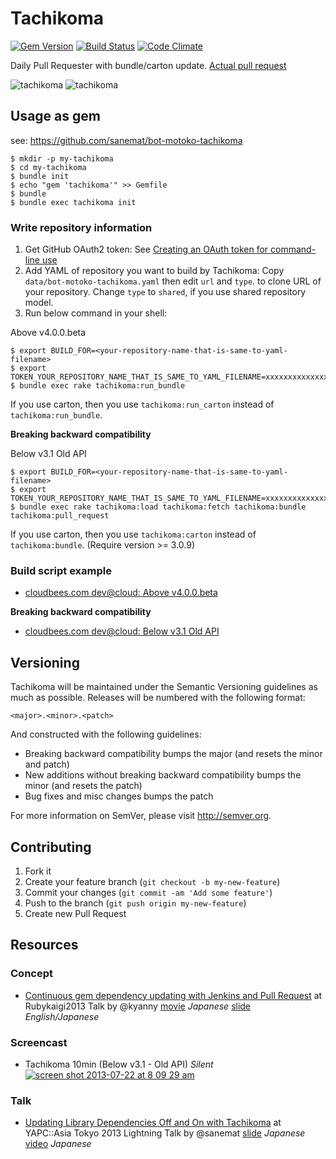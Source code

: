 # Tachikoma

[![Gem Version](https://badge.fury.io/rb/tachikoma.png)](http://badge.fury.io/rb/tachikoma)
[![Build Status](https://api.travis-ci.org/sanemat/tachikoma.png?branch=master)](https://travis-ci.org/sanemat/tachikoma)
[![Code Climate](https://codeclimate.com/github/sanemat/tachikoma.png)](https://codeclimate.com/github/sanemat/tachikoma)

Daily Pull Requester with bundle/carton update. [Actual pull request](https://github.com/mrtaddy/fenix-knight/pull/25)

![tachikoma](https://gist.github.com/sanemat/6605029/raw/ztachikoma-demo5.gif 'tachikoma')
![tachikoma](https://gist.github.com/sanemat/6605029/raw/ztachikoma-demo6.gif 'tachikoma')

## Usage as gem

see: https://github.com/sanemat/bot-motoko-tachikoma

```
$ mkdir -p my-tachikoma
$ cd my-tachikoma
$ bundle init
$ echo "gem 'tachikoma'" >> Gemfile
$ bundle
$ bundle exec tachikoma init
```
### Write repository information

1. Get GitHub OAuth2 token: See [Creating an OAuth token for command-line use](https://help.github.com/articles/creating-an-oauth-token-for-command-line-use)
2. Add YAML of repository you want to build by Tachikoma: Copy `data/bot-motoko-tachikoma.yaml` then edit `url` and `type`. to clone URL of your repository. Change `type` to `shared`, if you use shared repository model.
3. Run below command in your shell:

Above v4.0.0.beta

```
$ export BUILD_FOR=<your-repository-name-that-is-same-to-yaml-filename>
$ export TOKEN_YOUR_REPOSITORY_NAME_THAT_IS_SAME_TO_YAML_FILENAME=xxxxxxxxxxxxxxxxxxxxxxxxxxxxxxxxxxxxxxxx
$ bundle exec rake tachikoma:run_bundle
```

If you use carton, then you use `tachikoma:run_carton` instead of `tachikoma:run_bundle`.

__Breaking backward compatibility__

Below v3.1 Old API

```
$ export BUILD_FOR=<your-repository-name-that-is-same-to-yaml-filename>
$ export TOKEN_YOUR_REPOSITORY_NAME_THAT_IS_SAME_TO_YAML_FILENAME=xxxxxxxxxxxxxxxxxxxxxxxxxxxxxxxxxxxxxxxx
$ bundle exec rake tachikoma:load tachikoma:fetch tachikoma:bundle tachikoma:pull_request
```

If you use carton, then you use `tachikoma:carton` instead of `tachikoma:bundle`. (Require version >= 3.0.9)

### Build script example
- [cloudbees.com dev@cloud: Above v4.0.0.beta](https://gist.github.com/sanemat/5859031/aa1966a46a7c00ed975b487f423c36b8ae5b976d)

__Breaking backward compatibility__

- [cloudbees.com dev@cloud: Below v3.1 Old API](https://gist.github.com/sanemat/5859031/31ac68266f89bc12760180d024874bd778f6946a)

## Versioning

Tachikoma will be maintained under the Semantic Versioning guidelines as much as possible. Releases will be numbered with the following format:

`<major>.<minor>.<patch>`

And constructed with the following guidelines:

* Breaking backward compatibility bumps the major (and resets the minor and patch)
* New additions without breaking backward compatibility bumps the minor (and resets the patch)
* Bug fixes and misc changes bumps the patch

For more information on SemVer, please visit http://semver.org.

## Contributing

1. Fork it
2. Create your feature branch (`git checkout -b my-new-feature`)
3. Commit your changes (`git commit -am 'Add some feature'`)
4. Push to the branch (`git push origin my-new-feature`)
5. Create new Pull Request

## Resources

### Concept
- [Continuous gem dependency updating with Jenkins and Pull Request](http://rubykaigi.org/2013/talk/S72)
at Rubykaigi2013 Talk
by @kyanny
[movie](http://vimeo.com/68300423) _Japanese_
[slide](https://speakerdeck.com/kyanny/continuous-gem-dependency-updating-with-jenkins-and-pull-request) _English/Japanese_

### Screencast
- Tachikoma 10min (Below v3.1 - Old API) _Silent_
[![screen shot 2013-07-22 at 8 09 29 am](https://f.cloud.github.com/assets/75448/832475/b0ce829a-f25a-11e2-8984-521dbe7d838e.png)](https://vimeo.com/70733613)

### Talk
- [Updating Library Dependencies Off and On with Tachikoma](http://yapcasia.org/2013/talk/show/f7fe8ed4-1bcd-11e3-93a2-f74c6aeab6a4)
at YAPC::Asia Tokyo 2013 Lightning Talk
by @sanemat
[slide](https://gist.github.com/sanemat/6605029) _Japanese_
[video](http://www.youtube.com/watch?v=IAoJzxBzOok) _Japanese_
